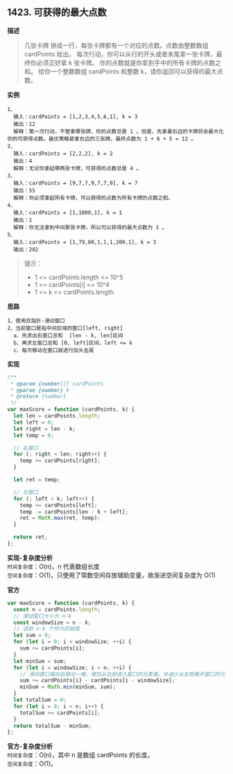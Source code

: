 ## 1423. 可获得的最大点数

**描述**

> 几张卡牌 排成一行，每张卡牌都有一个对应的点数。点数由整数数组 cardPoints 给出。
> 每次行动，你可以从行的开头或者末尾拿一张卡牌，最终你必须正好拿 k 张卡牌。
> 你的点数就是你拿到手中的所有卡牌的点数之和。
> 给你一个整数数组 cardPoints 和整数 k，请你返回可以获得的最大点数。

**实例**

```
1、
  输入：cardPoints = [1,2,3,4,5,6,1], k = 3
  输出：12
  解释：第一次行动，不管拿哪张牌，你的点数总是 1 。但是，先拿最右边的卡牌将会最大化你的可获得点数。最优策略是拿右边的三张牌，最终点数为 1 + 6 + 5 = 12 。
2、
  输入：cardPoints = [2,2,2], k = 2
  输出：4
  解释：无论你拿起哪两张卡牌，可获得的点数总是 4 。
3、
  输入：cardPoints = [9,7,7,9,7,7,9], k = 7
  输出：55
  解释：你必须拿起所有卡牌，可以获得的点数为所有卡牌的点数之和。
4、
  输入：cardPoints = [1,1000,1], k = 1
  输出：1
  解释：你无法拿到中间那张卡牌，所以可以获得的最大点数为 1 。
5、
  输入：cardPoints = [1,79,80,1,1,1,200,1], k = 3
  输出：202
```

> 提示：
>
> - 1 <= cardPoints.length <= 10^5
> - 1 <= cardPoints[i] <= 10^4
> - 1 <= k <= cardPoints.length

**思路**

```
1、使用双指针-滑动窗口
2、当前窗口是指中间区域的窗口[left, right]
  a、先求出右窗口总和  [len - k, len]区间
  b、再求左窗口总和 [0, left]区间，left <= k
  c、每次移动左窗口就进行加头去尾
```

**实现**

```js
/**
 * @param {number[]} cardPoints
 * @param {number} k
 * @return {number}
 */
var maxScore = function (cardPoints, k) {
  let len = cardPoints.length;
  let left = 0;
  let right = len - k;
  let temp = 0;

  // 右窗口
  for (; right < len; right++) {
    temp += cardPoints[right];
  }

  let ret = temp;

  // 左窗口
  for (; left < k; left++) {
    temp += cardPoints[left];
    temp -= cardPoints[len - k + left];
    ret = Math.max(ret, temp);
  }

  return ret;
};
```

**实现-复杂度分析**  
`时间复杂度`：O(n)，n 代表数组长度  
`空间复杂度`：O(1)，只使用了常数空间存放辅助变量，故渐进空间复杂度为 O(1)

**官方**

```js
var maxScore = function (cardPoints, k) {
  const n = cardPoints.length;
  // 滑动窗口大小为 n-k
  const windowSize = n - k;
  // 选前 n-k 个作为初始值
  let sum = 0;
  for (let i = 0; i < windowSize; ++i) {
    sum += cardPoints[i];
  }
  let minSum = sum;
  for (let i = windowSize; i < n; ++i) {
    // 滑动窗口每向右移动一格，增加从右侧进入窗口的元素值，并减少从左侧离开窗口的元素值
    sum += cardPoints[i] - cardPoints[i - windowSize];
    minSum = Math.min(minSum, sum);
  }
  let totalSum = 0;
  for (let i = 0; i < n; i++) {
    totalSum += cardPoints[i];
  }
  return totalSum - minSum;
};
```

**官方-复杂度分析**  
`时间复杂度`：O(n)，其中 n 是数组 cardPoints 的长度。  
`空间复杂度`：O(1)。
